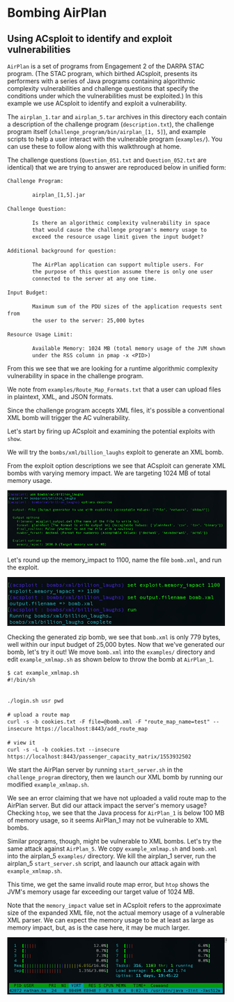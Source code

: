 # Bombing AirPlan

## Using ACsploit to identify and exploit vulnerabilities

`AirPlan` is a set of programs from Engagement 2 of the DARPA STAC program. (The STAC program, which birthed ACsploit, presents its performers with a series of Java programs containing algorithmic complexity vulnerabilities and challenge questions that specify the conditions under which the vulnerabilities must be exploited.) In this example we use ACsploit to identify and exploit a vulnerability.

The `airplan_1.tar` and `airplan_5.tar` archives in this directory each contain a description of the challenge program (`description.txt`), the challenge program itself (`challenge_program/bin/airplan_[1, 5]`), and example scripts to help a user interact with the vulnerable program (`examples/`). You can use these to follow along with this walkthrough at home.

The challenge questions (`Question_051.txt` and `Question_052.txt` are identical) that we are trying to answer are reproduced below in unified form:

```
Challenge Program:

        airplan_[1,5].jar

Challenge Question:

        Is there an algorithmic complexity vulnerability in space
        that would cause the challenge program's memory usage to
        exceed the resource usage limit given the input budget?

Additional background for question:

        The AirPlan application can support multiple users. For
        the purpose of this question assume there is only one user
        connected to the server at any one time.

Input Budget:

        Maximum sum of the PDU sizes of the application requests sent from
        the user to the server: 25,000 bytes

Resource Usage Limit:

        Available Memory: 1024 MB (total memory usage of the JVM shown 
        under the RSS column in pmap -x <PID>)
```

From this we see that we are looking for a runtime algorithmic complexity vulnerability in space in the challenge program. 

We note from `examples/Route_Map_Formats.txt` that a user can upload files in plaintext, XML, and JSON formats.

Since the challenge program accepts XML files, it's possible a conventional XML bomb will trigger the AC vulnerability.

Let's start by firing up ACsploit and examining the potential exploits with `show`.

We will try the `bombs/xml/billion_laughs` exploit to generate an XML bomb.

From the exploit option descriptions we see that ACsploit can generate XML bombs with varying memory impact. We are targeting 1024 MB of total memory usage.

<img src="images/STAC-airplan/acsploitdescribeoptions.png" class="center"  width="700">

Let's round up the memory_impact to 1100, name the file `bomb.xml`, and run the exploit.

<img src="images/STAC-airplan/acsploitrun.png" class="center" width="500">

Checking the generated zip bomb, we see that `bomb.xml` is only 779 bytes, well within our input budget of 25,000 bytes. Now that we've generated our bomb, let's try it out! We move `bomb.xml` into the `examples/` directory and edit `example_xmlmap.sh` as shown below to throw the bomb at `AirPlan_1`.

```
$ cat example_xmlmap.sh
#!/bin/sh


./login.sh usr pwd

# upload a route map
curl -s -b cookies.txt -F file=@bomb.xml -F "route_map_name=test" --insecure https://localhost:8443/add_route_map

# view it
curl -s -L -b cookies.txt --insecure https://localhost:8443/passenger_capacity_matrix/1553932502
```

We start the AirPlan server by running `start_server.sh` in the `challenge_program` directory, then we launch our XML bomb by running our modified `example_xmlmap.sh`.

We see an error claiming that we have not uploaded a valid route map to the AirPlan server. But did our attack impact the server's memory usage? Checking `htop`, we see that the Java process for `AirPlan_1` is below 100 MB of memory usage, so it seems AirPlan_1 may not be vulnerable to XML bombs.

Similar programs, though, might be vulnerable to XML bombs. Let's try the same attack against `AirPlan_5`. We copy `example_xmlmap.sh` and `bomb.xml` into the airplan_5 `examples/` directory. We kill the airplan_1 server, run the airplan_5 `start_server.sh` script, and laaunch our attack again with `example_xmlmap.sh`. 

This time, we get the same invalid route map error, but `htop` shows the JVM's memory usage far exceeding our target value of 1024 MB.

Note that the `memory_impact` value set in ACsploit refers to the approximate size of the expanded XML file, not the actual memory usage of a vulnerable XML parser. We can expect the memory usage to be at least as large as memory impact, but, as is the case here, it may be much larger.
 
<img src="images/STAC-airplan/htop.png" class="center"  width="600">
